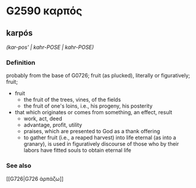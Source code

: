 # G2590 καρπός

## karpós

_(kar-pos' | kahr-POSE | kahr-POSE)_

### Definition

probably from the base of G0726; fruit (as plucked), literally or figuratively; fruit; 

- fruit
  - the fruit of the trees, vines, of the fields
  - the fruit of one's loins, i.e., his progeny, his posterity
- that which originates or comes from something, an effect, result
  - work, act, deed
  - advantage, profit, utility
  - praises, which are presented to God as a thank offering
  - to gather fruit (i.e., a reaped harvest) into life eternal (as into a granary), is used in figuratively discourse of those who by their labors have fitted souls to obtain eternal life

### See also

[[G726|G726 ἁρπάζω]]
